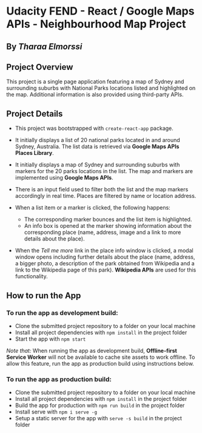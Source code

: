 # Udacity FEND - React / Google Maps APIs - Neighbourhood Map Project
**By _Tharaa Elmorssi_**
---

## Project Overview
This project is a single page application featuring a map of Sydney and surrounding suburbs with National Parks locations listed and highlighted on the map. Additional information is also provided using third-party APIs.

## Project Details

* This project was bootstrapped with `create-react-app` package.

* It initially displays a list of 20 national parks located in and around Sydney, Australia. The list data is retrieved via **Google Maps APIs Places Library**.

* It initially displays a map of Sydney and surrounding suburbs with markers for the 20 parks locations in the list. The map and markers are implemented using **Google Maps APIs**.

* There is an input field used to filter both the list and the map markers accordingly in real time. Places are filtered by name or location address.

* When a list item or a marker is clicked, the following happens:
  - The corresponding marker bounces and the list item is highlighted.
  - An info box is opened at the marker showing information about the corresponding place (name, address, image and a link to more details about the place).

* When the _Tell me more_ link in the place info window is clicked, a modal window opens including further details about the place (name, address, a bigger photo, a description of the park obtained from Wikipedia and a link to the Wikipedia page of this park). **Wikipedia APIs** are used for this functionality.

## How to run the App

### To run the app as development build:
- Clone the submitted project repository to a folder on your local machine
- Install all project dependencies with `npm install` in the project folder
- Start the app with `npm start`

_Note that:_ When running the app as development build, **Offline-first Service Worker** will not be available to cache site assets to work offline. To allow this feature, run the app as production build using instructions below.

### To run the app as production build:
- Clone the submitted project repository to a folder on your local machine
- Install all project dependencies with `npm install` in the project folder
- Build the app for production with `npm run build` in the project folder
- Install serve with `npm i serve -g`
- Setup a static server for the app with `serve -s build` in the project folder
